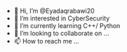 - 👋 Hi, I’m @Eyadaqrabawi20
- 👀 I’m interested in CyberSecurity
- 🌱 I’m currently learning C++/ Python
- 💞️ I’m looking to collaborate on ...
- 📫 How to reach me ...

<!---
Eyadaqrabawi20/Eyadaqrabawi20 is a ✨ special ✨ repository because its `README.md` (this file) appears on your GitHub profile.
You can click the Preview link to take a look at your changes.
--->
